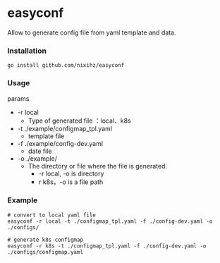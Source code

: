 # easyconf

Allow to generate config file from yaml template and data.

### Installation

```shell
go install github.com/nixihz/easyconf

```
### Usage

params  
- -r local
  - Type of generated file ：local、k8s  
- -t ./example/configmap_tpl.yaml
  - template file  
- -f ./example/config-dev.yaml
  -  date file 
- -o ./example/
  - The directory or file where the file is generated.
    - -r local, -o is directory
    - r k8s，-o is a file path

### Example

```shell
# convert to local yaml file
easyconf -r local -t ./configmap_tpl.yaml -f ./config-dev.yaml -o ./configs/

# generate k8s configmap
easyconf -r k8s -t ./configmap_tpl.yaml -f ./config-dev.yaml -o ./configs/configmap.yaml

```
